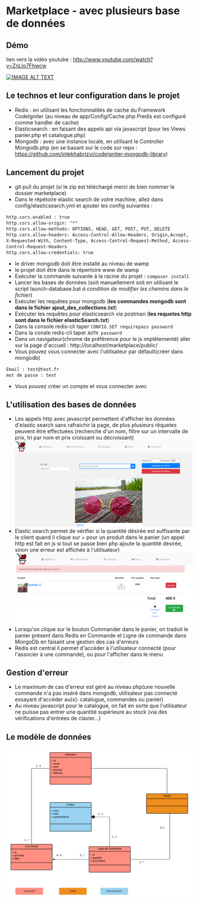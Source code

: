 # Marketplace - avec plusieurs base de données

## Démo
lien vers la vidéo youtube : http://www.youtube.com/watch?v=ZnLIo7Fhwcw

[![IMAGE ALT TEXT](http://img.youtube.com/vi/ZnLIo7Fhwcw/0.jpg)](http://www.youtube.com/watch?v=ZnLIo7Fhwcw "Projet NoSQL (Mongodb, Redis, ElasticSearch)")

## Le technos et leur configuration dans le projet
- Redis : en utilisant les fonctionnalités de cache du Framework CodeIgniter (au niveau de app/Config/Cache.php Predis est configuré comme handler de cache)
- Elasticsearch : en faisant des appels api via javascript (pour les Views panier.php et catalogue.php)
- Mongodb : avec une instance locale, en utilisant le Controller Mongodb.php (en se basant sur le code sur repo : https://github.com/intekhabrizvi/codeigniter-mongodb-library)

## Lancement du projet
- git pull du projet (si le zip est téléchargé merci de bien nommer le dossier marketplace)
- Dans le répétoire elastic search de votre machine, allez dans config/elasticsearch.yml et ajouter les config suivantes : 
```
http.cors.enabled : true
http.cors.allow-origin: "*"
http.cors.allow-methods: OPTIONS, HEAD, GET, POST, PUT, DELETE
http.cors.allow-headers: Access-Control-Allow-Headers, Origin,Accept, X-Requested-With, Content-Type, Access-Control-Request-Method, Access-Control-Request-Headers
http.cors.allow-credentials: true
```
- le driver mongodb doit être installé au niveau de wamp
- le projet doit être dans le répertoire www de wamp
- Exécuter la commande suivante à la racine du projet : `composer install`
- Lancer les bases de données (soit manuellement soit en utilisant le script launch-database.bat *à condition de modifier les chemins dans le fichier*)
- Exécuter les requêtes pour mongodb (**les commandes mongodb sont dans le fichier ajout_des_collections.txt**)
- Exécuter les requêtes pour elasticsearch via postman (**les requetes http sont dans le fichier elasticSearch.txt**)
- Dans la console redis-cli taper `CONFIG SET requirepass password`
- Dans la consle redis-cli taper `AUTH password`
- Dans un navigateur(chrome de préférence pour le js implétementé) aller sur la page d'accueil : http://localhost/marketplace/public/
- Vous pouvez vous connecter avec l'utilisateur par défault(créer dans mongodb)
```
Email : test@test.fr
mot de passe : test 
```
- Vous pouvez créer un compte et vous connecter avec

## L'utilisation des bases de données
- Les appels http avec javascript permettent d'afficher les données d'elastic search sans rafraichir la page, de plus plusieurs rêquetes peuvent être effectuées (recherche d'un nom, filtre sur un intervalle de prix, tri par nom et prix croissant ou décroissant)
![Alt text](/screenshots/catalogue.png?raw=true)
- Elastic search permet de vérifier si la quantité désirée est suffisante par le client quand il clique sur + pour un produit dans le panier (un appel http est fait en js si tout se passe bien php ajoute la quantité désirée, sinon une erreur est affichée à l'utilisateur)
![Alt text](/screenshots/quantite_insuffisante.png?raw=true)
- Lorsqu'on clique sur le bouton Commander dans le panier, on traduit le panier présent dans Redis en Commande et Ligne de commande dans MongoDb en faisant une gestion des cas d'erreurs
- Redis est central il permet d'accèder à l'utilisateur connecté (pour l'associer à une commande), ou pour l'afficher dans le menu

## Gestion d'erreur
- Le maximum de cas d'erreur est géré au niveau php(une nouvelle commande n'a pas inséré dans mongodb, utilisateur pas connecté essayant d'accèder au(x): catalogue, commandes ou panier)
- Au niveau javascript pour le catalogue, on fait en sorte que l'utilisateur ne puisse pas entrer une quantité supérieure au stock (via des vérifications d'entrées de clavier...)

## Le modèle de données
![Alt text](/screenshots/data_model.jpeg?raw=true)


